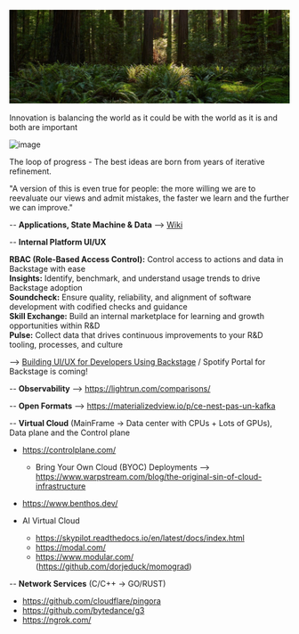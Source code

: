 ![](https://github.com/ankumar/architecture/blob/main/images/product%20development%2C%20change%2C%20and%20improvement.jpeg)

Innovation is balancing the world as it could be with the world as it is and both are important

![image](https://user-images.githubusercontent.com/658791/209478115-2fefbd42-26ce-4552-be01-bdc84a109277.png)

The loop of progress - The best ideas are born from years of iterative refinement.

"A version of this is even true for people: the more willing we are to reevaluate our views and admit mistakes, the faster we learn and the further we can improve."

-- **Applications, State Machine & Data**  --> [Wiki](https://github.com/ankumar/Open-software-design/wiki)

-- **Internal Platform UI/UX**  

**RBAC (Role-Based Access Control):** Control access to actions and data in Backstage with ease  
**Insights:** Identify, benchmark, and understand usage trends to drive Backstage adoption  
**Soundcheck:** Ensure quality, reliability, and alignment of software development with codified checks and guidance  
**Skill Exchange:** Build an internal marketplace for learning and growth opportunities within R&D  
**Pulse:** Collect data that drives continuous improvements to your R&D tooling, processes, and culture  

--> [Building UI/UX for Developers Using Backstage](https://backstage.spotify.com/docs/) / Spotify Portal for Backstage is coming!

-- **Observability** --> https://lightrun.com/comparisons/    

-- **Open Formats** --> https://materializedview.io/p/ce-nest-pas-un-kafka

-- **Virtual Cloud**  (MainFrame -> Data center with CPUs + Lots of GPUs), Data plane and the Control plane

- https://controlplane.com/  
  - Bring Your Own Cloud (BYOC) Deployments --> https://www.warpstream.com/blog/the-original-sin-of-cloud-infrastructure

- https://www.benthos.dev/

- AI Virtual Cloud
  - https://skypilot.readthedocs.io/en/latest/docs/index.html
  - https://modal.com/
  - https://www.modular.com/ (https://github.com/dorjeduck/momograd)

-- **Network Services**  (C/C++ -> GO/RUST)

- https://github.com/cloudflare/pingora
- https://github.com/bytedance/g3
- https://ngrok.com/
